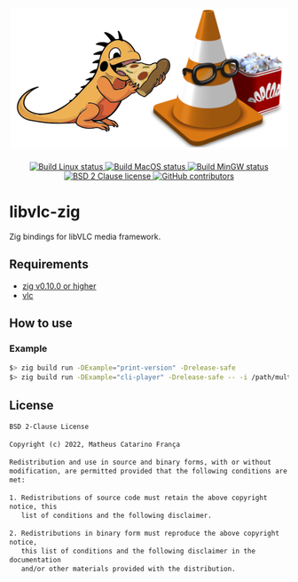 <h1 align="center">
  <div>
    <img src=".github/logo.png" alt="libvlc-zig logo"/>
  </div>
</h1>
<p align="center">
    <a href="https://github.com/kassane/libvlc-zig/actions/workflows/Linux.yml">
        <img alt="Build Linux status" src="https://github.com/kassane/libvlc-zig/actions/workflows/Linux.yml/badge.svg">
    </a>
    <a href="https://github.com/kassane/libvlc-zig/actions/workflows/Darwin.yml">
        <img alt="Build MacOS status" src="https://github.com/kassane/libvlc-zig/actions/workflows/Darwin.yml/badge.svg">
    </a>
    <a href="https://github.com/kassane/libvlc-zig/actions/workflows/MinGW.yml">
        <img alt="Build MinGW status" src="https://github.com/kassane/libvlc-zig/actions/workflows/Darwin.yml/badge.svg">
    </a>
    <a href="https://opensource.org/licenses/BSD-2-Clause" rel="nofollow">
        <img alt="BSD 2 Clause license" src="https://img.shields.io/github/license/kassane/libvlc-zig"/>
    </a>
    <a href="https://github.com/kassane/libvlc-zig/graphs/contributors">
        <img alt="GitHub contributors" src="https://img.shields.io/github/contributors/kassane/libvlc-zig" />
    </a>
</p>

# libvlc-zig

Zig bindings for libVLC media framework.

## Requirements

- [zig v0.10.0 or higher](https://ziglang.org/download)
- [vlc](https://code.videolan.org/videolan/vlc)

## How to use

### Example

```bash
$> zig build run -DExample="print-version" -Drelease-safe
$> zig build run -DExample="cli-player" -Drelease-safe -- -i /path/multimedia_file
```

## License

```
BSD 2-Clause License

Copyright (c) 2022, Matheus Catarino França

Redistribution and use in source and binary forms, with or without
modification, are permitted provided that the following conditions are met:

1. Redistributions of source code must retain the above copyright notice, this
   list of conditions and the following disclaimer.

2. Redistributions in binary form must reproduce the above copyright notice,
   this list of conditions and the following disclaimer in the documentation
   and/or other materials provided with the distribution.
```